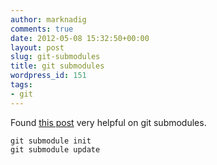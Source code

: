 ```yaml
---
author: marknadig
comments: true
date: 2012-05-08 15:32:50+00:00
layout: post
slug: git-submodules
title: git submodules
wordpress_id: 151
tags:
- git
---
```


Found [this post](http://chrisjean.com/2009/04/20/git-submodules-adding-using-removing-and-updating/) very helpful on git submodules.


    git submodule init
    git submodule update
